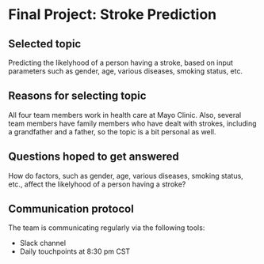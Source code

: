 # Final Project: Stroke Prediction

## Selected topic
Predicting the likelyhood of a person having a stroke, based on input parameters such as gender, age, various diseases, smoking status, etc.

## Reasons for selecting topic
All four team members work in health care at Mayo Clinic. Also, several team members have family members who have dealt with strokes, including a grandfather and a father, so the topic is a bit personal as well.

## Questions hoped to get answered
How do factors, such as gender, age, various diseases, smoking status, etc., affect the likelyhood of a person having a stroke?

## Communication protocol
The team is communicating regularly via the following tools:
- Slack channel
- Daily touchpoints at 8:30 pm CST

